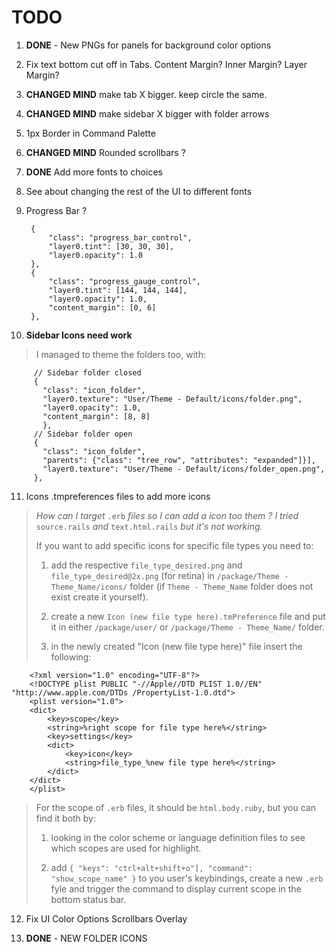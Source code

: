 # TODO

1. **DONE** - New PNGs for panels for background color options

2. 	Fix text bottom cut off in Tabs.
Content Margin?
Inner Margin?
Layer Margin?

3. 	**CHANGED MIND** make tab X bigger.  keep circle the same.

4. 	**CHANGED MIND** make sidebar X bigger with folder arrows

5. 	1px Border in Command Palette

6. 	**CHANGED MIND** Rounded scrollbars ?

7. 	**DONE** Add more fonts to choices

8. 	See about changing the rest of the UI to different fonts

9. 	Progress Bar ? 
		
		 {
		     "class": "progress_bar_control",
		     "layer0.tint": [30, 30, 30],
		     "layer0.opacity": 1.0
		 },
		 {
		     "class": "progress_gauge_control",
		     "layer0.tint": [144, 144, 144],
		     "layer0.opacity": 1.0,
		     "content_margin": [0, 6]
		 },

10. **Sidebar Icons need work**
> I managed to theme the folders too, with:

    	 // Sidebar folder closed
    	 {
    	   "class": "icon_folder",
    	   "layer0.texture": "User/Theme - Default/icons/folder.png",
    	   "layer0.opacity": 1.0,
    	   "content_margin": [8, 8]
    	   },
    	 // Sidebar folder open
    	 {
    	   "class": "icon_folder",
    	   "parents": {"class": "tree_row", "attributes": "expanded"]}],
    	   "layer0.texture": "User/Theme - Default/icons/folder_open.png",
    	 },

11. Icons .tmpreferences files to add more icons
> *How can I target* ```.erb``` *files so I can add a icon too them ? I tried* ```source.rails``` *and* ```text.html.rails``` *but it's not working.*
>
> If you want to add specific icons for specific file types you need to:
>
> 1. add the respective ```file_type_desired.png``` and ```file_type_desired@2x.png``` (for retina) in ```/package/Theme - Theme_Name/icons/``` folder (if ```Theme - Theme_Name``` folder does not exist create it yourself).
>
> 2. create a new ```Icon (new file type here).tmPreference``` file and put it in either ```/package/user/``` or ```/package/Theme - Theme_Name/``` folder.
>
> 3. in the newly created "Icon (new file type here)" file insert the following:

		<?xml version="1.0" encoding="UTF-8"?>
		<!DOCTYPE plist PUBLIC "-//Apple//DTD PLIST 1.0//EN" "http://www.apple.com/DTDs /PropertyList-1.0.dtd">
		<plist version="1.0">
		<dict>
		    <key>scope</key>
		    <string>%right scope for file type here%</string>
		    <key>settings</key>
		    <dict>
		        <key>icon</key>
		        <string>file_type_%new file type here%</string>
		    </dict>
		</dict>
		</plist>
> For the scope of ```.erb``` files, it should be ```html.body.ruby```, but you can find it both by:
>
> 1. looking in the color scheme or language definition files to see which scopes are used for highlight.
>
> 2. add ```{ "keys": "ctrl+alt+shift+o"], "command": "show_scope_name" }``` to you user's keybindings, create a new ```.erb``` fyle and trigger the command to display current scope in the bottom status bar.

12. Fix UI Color Options Scrollbars Overlay

13. **DONE** - NEW FOLDER ICONS


